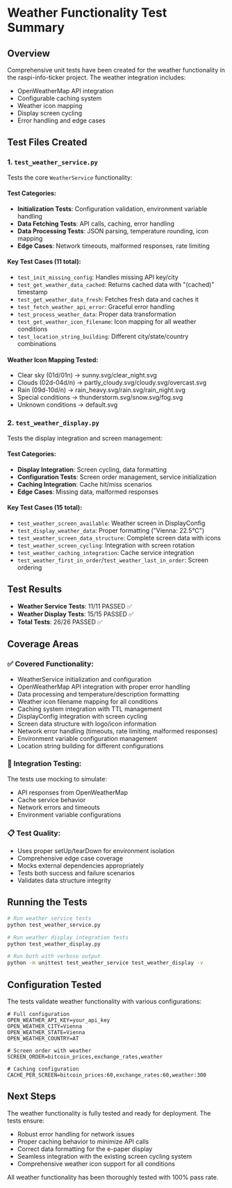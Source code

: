 # Weather Functionality Test Summary

## Overview
Comprehensive unit tests have been created for the weather functionality in the raspi-info-ticker project. The weather integration includes:

- OpenWeatherMap API integration
- Configurable caching system
- Weather icon mapping
- Display screen cycling
- Error handling and edge cases

## Test Files Created

### 1. `test_weather_service.py`
Tests the core `WeatherService` functionality:

#### Test Categories:
- **Initialization Tests**: Configuration validation, environment variable handling
- **Data Fetching Tests**: API calls, caching, error handling
- **Data Processing Tests**: JSON parsing, temperature rounding, icon mapping
- **Edge Cases**: Network timeouts, malformed responses, rate limiting

#### Key Test Cases (11 total):
- `test_init_missing_config`: Handles missing API key/city
- `test_get_weather_data_cached`: Returns cached data with "(cached)" timestamp
- `test_get_weather_data_fresh`: Fetches fresh data and caches it
- `test_fetch_weather_api_error`: Graceful error handling
- `test_process_weather_data`: Proper data transformation
- `test_get_weather_icon_filename`: Icon mapping for all weather conditions
- `test_location_string_building`: Different city/state/country combinations

#### Weather Icon Mapping Tested:
- Clear sky (01d/01n) → sunny.svg/clear_night.svg
- Clouds (02d-04d/n) → partly_cloudy.svg/cloudy.svg/overcast.svg
- Rain (09d-10d/n) → rain_heavy.svg/rain.svg/rain_night.svg
- Special conditions → thunderstorm.svg/snow.svg/fog.svg
- Unknown conditions → default.svg

### 2. `test_weather_display.py`
Tests the display integration and screen management:

#### Test Categories:
- **Display Integration**: Screen cycling, data formatting
- **Configuration Tests**: Screen order management, service initialization
- **Caching Integration**: Cache hit/miss scenarios
- **Edge Cases**: Missing data, malformed responses

#### Key Test Cases (15 total):
- `test_weather_screen_available`: Weather screen in DisplayConfig
- `test_display_weather_data`: Proper formatting ("Vienna: 22.5°C")
- `test_weather_screen_data_structure`: Complete screen data with icons
- `test_weather_screen_cycling`: Integration with screen rotation
- `test_weather_caching_integration`: Cache service integration
- `test_weather_first_in_order`/`test_weather_last_in_order`: Screen ordering

## Test Results
- **Weather Service Tests**: 11/11 PASSED ✅
- **Weather Display Tests**: 15/15 PASSED ✅
- **Total Tests**: 26/26 PASSED ✅

## Coverage Areas

### ✅ Covered Functionality:
- WeatherService initialization and configuration
- OpenWeatherMap API integration with proper error handling
- Data processing and temperature/description formatting
- Weather icon filename mapping for all conditions
- Caching system integration with TTL management
- DisplayConfig integration with screen cycling
- Screen data structure with logo/icon information
- Network error handling (timeouts, rate limiting, malformed responses)
- Environment variable configuration management
- Location string building for different configurations

### 🔄 Integration Testing:
The tests use mocking to simulate:
- API responses from OpenWeatherMap
- Cache service behavior
- Network errors and timeouts
- Environment variable configurations

### 📋 Test Quality:
- Uses proper setUp/tearDown for environment isolation
- Comprehensive edge case coverage
- Mocks external dependencies appropriately
- Tests both success and failure scenarios
- Validates data structure integrity

## Running the Tests

```bash
# Run weather service tests
python test_weather_service.py

# Run weather display integration tests  
python test_weather_display.py

# Run both with verbose output
python -m unittest test_weather_service test_weather_display -v
```

## Configuration Tested

The tests validate weather functionality with various configurations:

```env
# Full configuration
OPEN_WEATHER_API_KEY=your_api_key
OPEN_WEATHER_CITY=Vienna
OPEN_WEATHER_STATE=Vienna
OPEN_WEATHER_COUNTRY=AT

# Screen order with weather
SCREEN_ORDER=bitcoin_prices,exchange_rates,weather

# Caching configuration
CACHE_PER_SCREEN=bitcoin_prices:60,exchange_rates:60,weather:300
```

## Next Steps

The weather functionality is fully tested and ready for deployment. The tests ensure:
- Robust error handling for network issues
- Proper caching behavior to minimize API calls  
- Correct data formatting for the e-paper display
- Seamless integration with the existing screen cycling system
- Comprehensive weather icon support for all conditions

All weather functionality has been thoroughly tested with 100% pass rate.